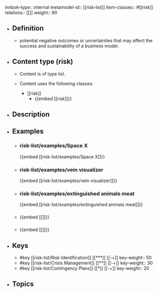 innbok-type:: internal
metamodel-id:: [[risk-list]]
item-classes:: #[[risk]]
relations:: [[]]
weight:: 90

- ## Definition
  - potential negative outcomes or uncertainties that may affect the success and sustainability of a business model.
- ## Content type (risk)
  - Content is of type list.
  
  - Content uses the following classes:
    - [[risk]]
      - {{embed [[risk]]}}
  
- ## Description
- ## Examples
  - ### risk-list/examples/Space X
    {{embed [[risk-list/examples/Space X]]}}
  - ### risk-list/examples/vein visualizer
    {{embed [[risk-list/examples/vein visualizer]]}}
  - ### risk-list/examples/extinguished animals meat
    {{embed [[risk-list/examples/extinguished animals meat]]}}
  - ### 
    {{embed [[]]}}
  - ### 
    {{embed [[]]}}
  
- ## Keys
  - #key [[risk-list/Risk Identification]] [[***]] [[-+]]
    key-weight:: 50
  - #key [[risk-list/Crisis Management]] [[**]] [[-+]]
    key-weight:: 30
  - #key [[risk-list/Contingency Plans]] [[*]] [[-+]]
    key-weight:: 20
- ## Topics
  


